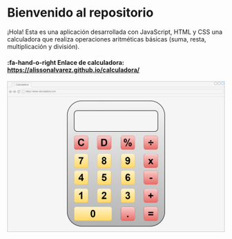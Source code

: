 # Bienvenido al repositorio

¡Hola! Esta es una aplicación desarrollada con JavaScript, HTML y CSS una calculadora que realiza operaciones aritméticas básicas (suma, resta, multiplicación y división).

#### :fa-hand-o-right Enlace de calculadora: https://alissonalvarez.github.io/calculadora/

[![](https://raw.githubusercontent.com/AlissonAlvarez/calculadora/main/docs/calculadora.png)](httphttphttps://raw.githubusercontent.com/AlissonAlvarez/calculadora/main/docs/calculadora.pngs://raw.githubusercontent.com/AlissonAlvarez/calculadora/main/docs/calculadora.png)
